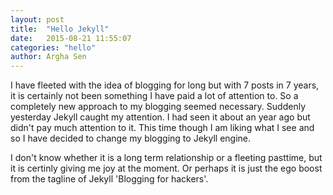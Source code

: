 ```yaml
---
layout: post
title:  "Hello Jekyll"
date:   2015-08-21 11:55:07
categories: "hello" 
author: Argha Sen
---
```

I have fleeted with the idea of blogging for long but with 7 posts in 7 years, 
it is certainly not been something I have paid a lot of attention to. So a
completely new approach to my blogging seemed necessary. Suddenly yesterday
Jekyll caught my attention. I had seen it about an year ago but didn't pay much
attention to it. This time though I am liking what I see and so I have decided
to change my blogging to Jekyll engine. 

I don't know whether it is a long term relationship or a fleeting pasttime, but
it is certinly giving me joy at the moment. Or perhaps it is just the ego boost
from the tagline of Jekyll 'Blogging for hackers'.


